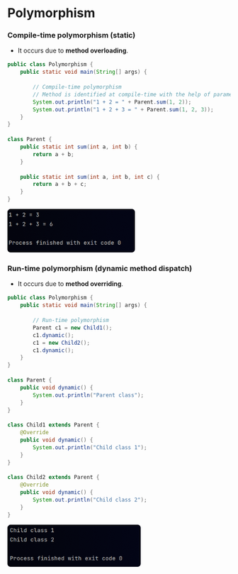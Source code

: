 # Polymorphism

### Compile-time polymorphism (static)

- It occurs due to **method overloading**.

```java
public class Polymorphism {
    public static void main(String[] args) {

        // Compile-time polymorphism
        // Method is identified at compile-time with the help of parameter signatures
        System.out.println("1 + 2 = " + Parent.sum(1, 2));
        System.out.println("1 + 2 + 3 = " + Parent.sum(1, 2, 3));
    }
}

class Parent {
    public static int sum(int a, int b) {
        return a + b;
    }

    public static int sum(int a, int b, int c) {
        return a + b + c;
    }
}
```

![](.Polymorphism_images/d86d2fc7.png)

### Run-time polymorphism (dynamic method dispatch)

- It occurs due to **method overriding**.

```java
public class Polymorphism {
    public static void main(String[] args) {

        // Run-time polymorphism
        Parent c1 = new Child1();
        c1.dynamic();
        c1 = new Child2();
        c1.dynamic();
    }
}

class Parent {
    public void dynamic() {
        System.out.println("Parent class");
    }
}

class Child1 extends Parent {
    @Override
    public void dynamic() {
        System.out.println("Child class 1");
    }
}

class Child2 extends Parent {
    @Override
    public void dynamic() {
        System.out.println("Child class 2");
    }
}
```

![](.Polymorphism_images/6ed039b2.png)